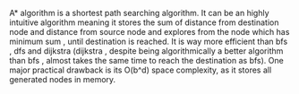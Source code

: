 A* algorithm is a shortest path searching algorithm. 
It can be an highly intuitive algorithm meaning it stores the sum of distance from destination node and 
distance from source node and explores from the node which has minimum sum , until destination is reached.
It is way more efficient than bfs , dfs and dijkstra (dijkstra , despite being algorithmically a better algorithm than bfs , 
almost takes the same time to reach the destination as bfs). 
One major practical drawback is its O(b^d) space complexity, as it stores all generated nodes in memory.

